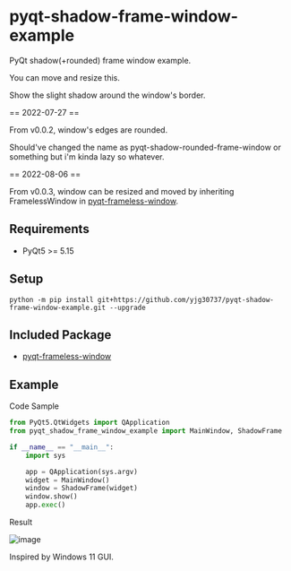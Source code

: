 # pyqt-shadow-frame-window-example
PyQt shadow(+rounded) frame window example.

You can move and resize this.

Show the slight shadow around the window's border.

== 2022-07-27 ==

From v0.0.2, window's edges are rounded.

Should've changed the name as pyqt-shadow-rounded-frame-window or something but i'm kinda lazy so whatever.

== 2022-08-06 ==

From v0.0.3, window can be resized and moved by inheriting FramelessWindow in <a href="https://github.com/yjg30737/pyqt-frameless-window.git">pyqt-frameless-window</a>.

## Requirements
* PyQt5 >= 5.15

## Setup
`python -m pip install git+https://github.com/yjg30737/pyqt-shadow-frame-window-example.git --upgrade`

## Included Package
* <a href="https://github.com/yjg30737/pyqt-frameless-window.git">pyqt-frameless-window</a>

## Example
Code Sample
```python
from PyQt5.QtWidgets import QApplication
from pyqt_shadow_frame_window_example import MainWindow, ShadowFrame

if __name__ == "__main__":
    import sys

    app = QApplication(sys.argv)
    widget = MainWindow()
    window = ShadowFrame(widget)
    window.show()
    app.exec()
```

Result

![image](https://user-images.githubusercontent.com/55078043/181148746-f65b0b34-8aed-443f-bf15-c1604d450dc1.png)

Inspired by Windows 11 GUI.

